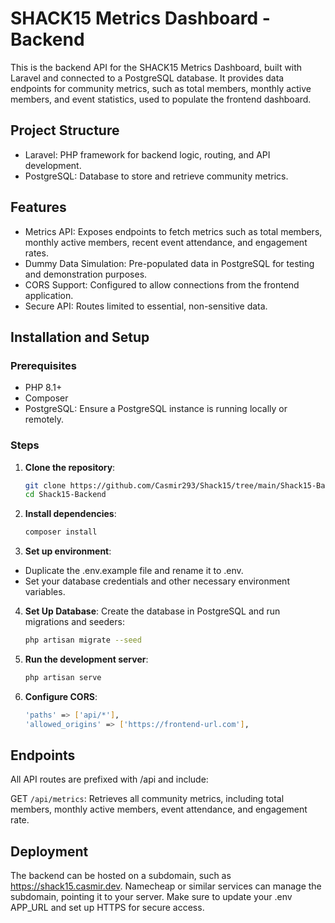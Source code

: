 # SHACK15 Metrics Dashboard - Backend

This is the backend API for the SHACK15 Metrics Dashboard, built with Laravel and connected to a PostgreSQL database. It provides data endpoints for community metrics, such as total members, monthly active members, and event statistics, used to populate the frontend dashboard.

## Project Structure

-   Laravel: PHP framework for backend logic, routing, and API development.
-   PostgreSQL: Database to store and retrieve community metrics.

## Features

-   Metrics API: Exposes endpoints to fetch metrics such as total members, monthly active members, recent event attendance, and engagement rates.
-   Dummy Data Simulation: Pre-populated data in PostgreSQL for testing and demonstration purposes.
-   CORS Support: Configured to allow connections from the frontend application.
-   Secure API: Routes limited to essential, non-sensitive data.

## Installation and Setup

### Prerequisites

-   PHP 8.1+
-   Composer
-   PostgreSQL: Ensure a PostgreSQL instance is running locally or remotely.

### Steps

1. **Clone the repository**:

    ```bash
    git clone https://github.com/Casmir293/Shack15/tree/main/Shack15-Backend
    cd Shack15-Backend

    ```

2. **Install dependencies**:

    ```bash
    composer install

    ```

3. **Set up environment**:

-   Duplicate the .env.example file and rename it to .env.
-   Set your database credentials and other necessary environment variables.

4. **Set Up Database**: Create the database in PostgreSQL and run migrations and seeders:

    ```bash
    php artisan migrate --seed
    ```

5. **Run the development server**:

    ```bash
    php artisan serve
    ```

6. **Configure CORS**:

    ```bash
    'paths' => ['api/*'],
    'allowed_origins' => ['https://frontend-url.com'],
    ```

## Endpoints

All API routes are prefixed with /api and include:

GET `/api/metrics`: Retrieves all community metrics, including total members, monthly active members, event attendance, and engagement rate.

## Deployment

The backend can be hosted on a subdomain, such as https://shack15.casmir.dev. Namecheap or similar services can manage the subdomain, pointing it to your server. Make sure to update your .env APP_URL and set up HTTPS for secure access.
